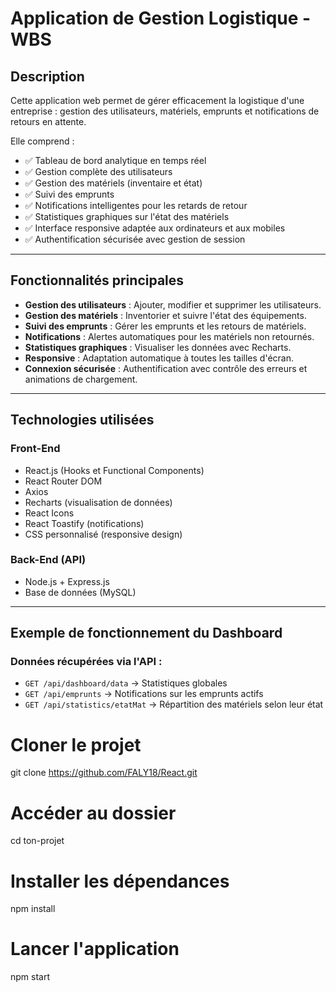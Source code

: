 #  Application de Gestion Logistique - WBS

##  Description

Cette application web permet de gérer efficacement la logistique d'une entreprise : gestion des utilisateurs, matériels, emprunts et notifications de retours en attente.

Elle comprend :
- ✅ Tableau de bord analytique en temps réel
- ✅ Gestion complète des utilisateurs
- ✅ Gestion des matériels (inventaire et état)
- ✅ Suivi des emprunts
- ✅ Notifications intelligentes pour les retards de retour
- ✅ Statistiques graphiques sur l'état des matériels
- ✅ Interface responsive adaptée aux ordinateurs et aux mobiles
- ✅ Authentification sécurisée avec gestion de session

---

##  Fonctionnalités principales

- **Gestion des utilisateurs** : Ajouter, modifier et supprimer les utilisateurs.
- **Gestion des matériels** : Inventorier et suivre l'état des équipements.
- **Suivi des emprunts** : Gérer les emprunts et les retours de matériels.
- **Notifications** : Alertes automatiques pour les matériels non retournés.
- **Statistiques graphiques** : Visualiser les données avec Recharts.
- **Responsive** : Adaptation automatique à toutes les tailles d'écran.
- **Connexion sécurisée** : Authentification avec contrôle des erreurs et animations de chargement.

---

## Technologies utilisées

### Front-End

- React.js (Hooks et Functional Components)
- React Router DOM
- Axios
- Recharts (visualisation de données)
- React Icons
- React Toastify (notifications)
- CSS personnalisé (responsive design)

### Back-End (API)

- Node.js + Express.js
- Base de données (MySQL)

---

## Exemple de fonctionnement du Dashboard

### Données récupérées via l'API :

- `GET /api/dashboard/data` → Statistiques globales
- `GET /api/emprunts` → Notifications sur les emprunts actifs
- `GET /api/statistics/etatMat` → Répartition des matériels selon leur état



# Cloner le projet
git clone https://github.com/FALY18/React.git

# Accéder au dossier
cd ton-projet

# Installer les dépendances
npm install

# Lancer l'application
npm start

